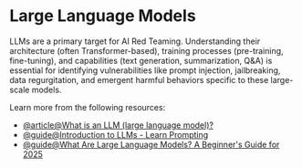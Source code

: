 # Large Language Models

LLMs are a primary target for AI Red Teaming. Understanding their architecture (often Transformer-based), training processes (pre-training, fine-tuning), and capabilities (text generation, summarization, Q&A) is essential for identifying vulnerabilities like prompt injection, jailbreaking, data regurgitation, and emergent harmful behaviors specific to these large-scale models.

Learn more from the following resources:

- [@article@What is an LLM (large language model)?](https://www.cloudflare.com/learning/ai/what-is-large-language-model/)
- [@guide@Introduction to LLMs - Learn Prompting](https://learnprompting.org/docs/intro_to_llms)
- [@guide@What Are Large Language Models? A Beginner's Guide for 2025](https://www.kdnuggets.com/large-language-models-beginners-guide-2025)
